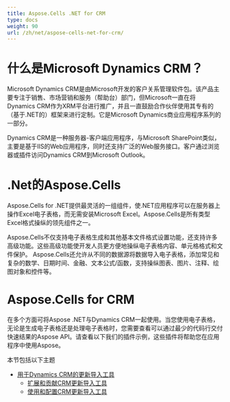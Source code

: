 ```yaml
---
title: Aspose.Cells .NET for CRM
type: docs
weight: 90
url: /zh/net/aspose-cells-net-for-crm/
---
```


# **什么是Microsoft Dynamics CRM？**
Microsoft Dynamics CRM是由Microsoft开发的客户关系管理软件包。该产品主要专注于销售、市场营销和服务（帮助台）部门，但Microsoft一直在将Dynamics CRM作为XRM平台进行推广，并且一直鼓励合作伙伴使用其专有的（基于.NET的）框架来进行定制。它是Microsoft Dynamics商业应用程序系列的一部分。

Dynamics CRM是一种服务器-客户端应用程序，与Microsoft SharePoint类似，主要是基于IIS的Web应用程序，同时还支持广泛的Web服务接口。客户通过浏览器或插件访问Dynamics CRM到Microsoft Outlook。
# **.Net的Aspose.Cells**
Aspose.Cells for .NET提供最灵活的一组组件，使.NET应用程序可以在服务器上操作Excel电子表格，而无需安装Microsoft Excel。Aspose.Cells是所有类型Excel格式操纵的领先组件之一。

Aspose.Cells不仅支持电子表格生成和其他基本文件格式设置功能，还支持许多高级功能。这些高级功能使开发人员更方便地操纵电子表格内容、单元格格式和文件保护。 Aspose.Cells还允许从不同的数据源将数据导入电子表格，添加常见和复杂的数学、日期时间、金融、文本公式/函数，支持操纵图表、图片、注释、绘图对象和控件等。
# **Aspose.Cells for CRM**
在多个方面可将Aspose .NET与Dynamics CRM一起使用。当您使用电子表格，无论是生成电子表格还是处理电子表格时，您需要查看可以通过最少的代码行交付快速结果的Aspose API。请查看以下我们的插件示例，这些插件将帮助您在应用程序中使用Aspose。

本节包括以下主题

- [用于Dynamics CRM的更新导入工具](/cells/zh/net/update-import-tool-for-dynamics-crm/)
  - [扩展和贡献CRM更新导入工具](/cells/zh/net/extend-and-contribute-to-crm-update-import-tool/)
  - [使用和配置CRM更新导入工具](/cells/zh/net/using-and-configuring-crm-update-import-tool/)
